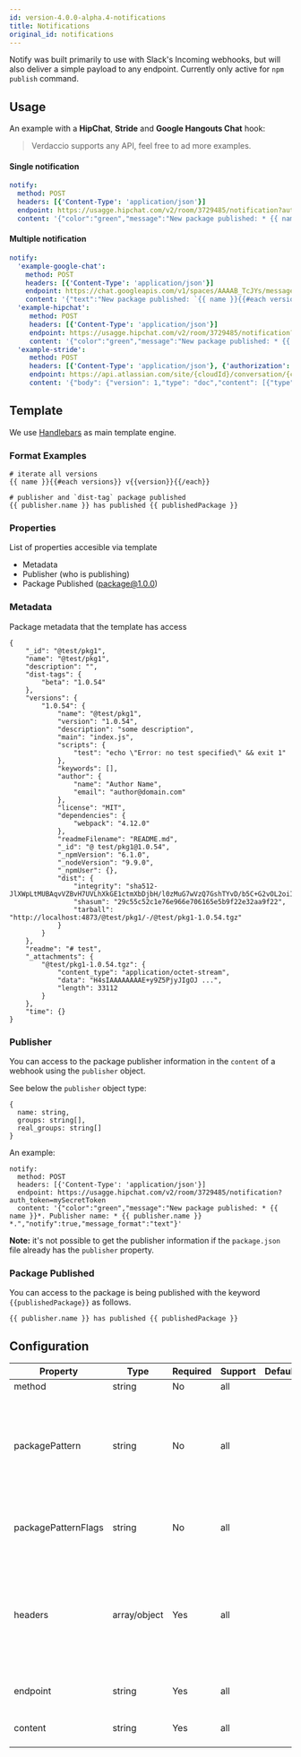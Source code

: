 ```yaml
---
id: version-4.0.0-alpha.4-notifications
title: Notifications
original_id: notifications
---
```


Notify was built primarily to use with Slack's Incoming
webhooks, but will also deliver a simple payload to
any endpoint. Currently only active for `npm publish`
command.

## Usage

An example with a **HipChat**, **Stride** and **Google Hangouts Chat** hook:

> Verdaccio supports any API, feel free to ad more examples.

#### Single notification

```yaml
notify:
  method: POST
  headers: [{'Content-Type': 'application/json'}]
  endpoint: https://usagge.hipchat.com/v2/room/3729485/notification?auth_token=mySecretToken
  content: '{"color":"green","message":"New package published: * {{ name }}*","notify":true,"message_format":"text"}'
```

#### Multiple notification

```yaml
notify:
  'example-google-chat':
    method: POST
    headers: [{'Content-Type': 'application/json'}]
    endpoint: https://chat.googleapis.com/v1/spaces/AAAAB_TcJYs/messages?key=myKey&token=myToken
    content: '{"text":"New package published: `{{ name }}{{#each versions}} v{{version}}{{/each}}`"}'
  'example-hipchat':
     method: POST
     headers: [{'Content-Type': 'application/json'}]
     endpoint: https://usagge.hipchat.com/v2/room/3729485/notification?auth_token=mySecretToken
     content: '{"color":"green","message":"New package published: * {{ name }}*","notify":true,"message_format":"text"}'
  'example-stride':
     method: POST
     headers: [{'Content-Type': 'application/json'}, {'authorization': 'Bearer secretToken'}]
     endpoint: https://api.atlassian.com/site/{cloudId}/conversation/{conversationId}/message
     content: '{"body": {"version": 1,"type": "doc","content": [{"type": "paragraph","content": [{"type": "text","text": "New package published: * {{ name }}* Publisher name: * {{ publisher.name }}"}]}]}}'     
```

## Template 

We use [Handlebars](https://handlebarsjs.com/) as main template engine.

### Format Examples

```
# iterate all versions
{{ name }}{{#each versions}} v{{version}}{{/each}}

# publisher and `dist-tag` package published
{{ publisher.name }} has published {{ publishedPackage }}
```

### Properties

List of properties accesible via template

* Metadata
* Publisher (who is publishing)
* Package Published (package@1.0.0)

### Metadata 

Package metadata that the template has access

```
{
    "_id": "@test/pkg1",
    "name": "@test/pkg1",
    "description": "",
    "dist-tags": {
        "beta": "1.0.54"
    },
    "versions": {
        "1.0.54": {
            "name": "@test/pkg1",
            "version": "1.0.54",
            "description": "some description",
            "main": "index.js",
            "scripts": {
                "test": "echo \"Error: no test specified\" && exit 1"
            },
            "keywords": [],
            "author": {
                "name": "Author Name",
                "email": "author@domain.com"
            },
            "license": "MIT",
            "dependencies": {
                "webpack": "4.12.0"
            },
            "readmeFilename": "README.md",
            "_id": "@ test/pkg1@1.0.54",
            "_npmVersion": "6.1.0",
            "_nodeVersion": "9.9.0",
            "_npmUser": {},
            "dist": {
                "integrity": "sha512-JlXWpLtMUBAqvVZBvH7UVLhXkGE1ctmXbDjbH/l0zMuG7wVzQ7GshTYvD/b5C+G2vOL2oiIS1RtayA/kKkTwKw==",
                "shasum": "29c55c52c1e76e966e706165e5b9f22e32aa9f22",
                "tarball": "http://localhost:4873/@test/pkg1/-/@test/pkg1-1.0.54.tgz"
            }
        }
    },
    "readme": "# test",
    "_attachments": {
        "@test/pkg1-1.0.54.tgz": {
            "content_type": "application/octet-stream",
            "data": "H4sIAAAAAAAAE+y9Z5PjyJIgOJ ...",
            "length": 33112
        }
    },
    "time": {}
}
```


### Publisher

You can access to the package publisher information in the `content` of a webhook using the `publisher` object.

See below the `publisher` object type:

```
{
  name: string,
  groups: string[],
  real_groups: string[]
}
```

An example:

```
notify:
  method: POST
  headers: [{'Content-Type': 'application/json'}]
  endpoint: https://usagge.hipchat.com/v2/room/3729485/notification?auth_token=mySecretToken
  content: '{"color":"green","message":"New package published: * {{ name }}*. Publisher name: * {{ publisher.name }} *.","notify":true,"message_format":"text"}'
```

**Note:** it's not possible to get the publisher information if the `package.json` file already has the `publisher` property.

### Package Published

You can access to the package is being published with the keyword `{{publishedPackage}}` as follows.

```
{{ publisher.name }} has published {{ publishedPackage }}
```

## Configuration

Property | Type | Required | Support | Default | Description
--- | --- | --- | --- | --- | ---
method| string | No | all |  | HTTP verb
packagePattern| string | No | all |  | Only run this notification if the package name matches the regular expression
packagePatternFlags| string | No | all |   | Any flags to be used with the regular expression
headers| array/object | Yes | all |  | If this endpoint requires specific headers, set them here as an array of key: value objects.
endpoint| string | Yes | all |  | set the URL endpoint for this call
content| string | Yes | all |  | any [Handlebar](https://handlebarsjs.com/) expressions
